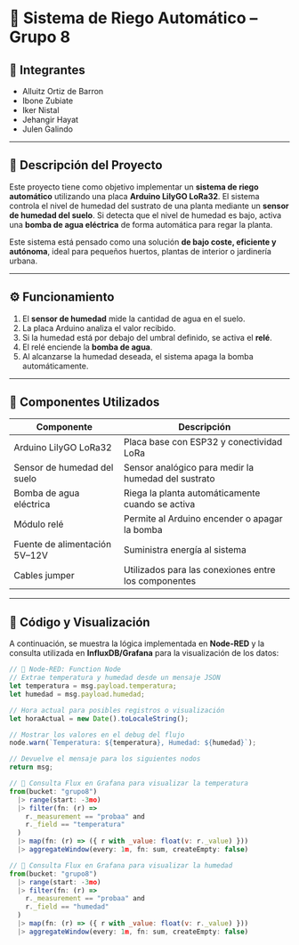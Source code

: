 # 🌿 Sistema de Riego Automático – Grupo 8

## 👥 Integrantes

- Alluitz Ortiz de Barron  
- Ibone Zubiate  
- Iker Nistal  
- Jehangir Hayat  
- Julen Galindo  

---

## 📌 Descripción del Proyecto

Este proyecto tiene como objetivo implementar un **sistema de riego automático** utilizando una placa **Arduino LilyGO LoRa32**. El sistema controla el nivel de humedad del sustrato de una planta mediante un **sensor de humedad del suelo**. Si detecta que el nivel de humedad es bajo, activa una **bomba de agua eléctrica** de forma automática para regar la planta.

Este sistema está pensado como una solución **de bajo coste, eficiente y autónoma**, ideal para pequeños huertos, plantas de interior o jardinería urbana.

---

## ⚙️ Funcionamiento

1. El **sensor de humedad** mide la cantidad de agua en el suelo.
2. La placa Arduino analiza el valor recibido.
3. Si la humedad está por debajo del umbral definido, se activa el **relé**.
4. El relé enciende la **bomba de agua**.
5. Al alcanzarse la humedad deseada, el sistema apaga la bomba automáticamente.

---

## 🔧 Componentes Utilizados

| Componente                     | Descripción                                                              |
|-------------------------------|--------------------------------------------------------------------------|
| Arduino LilyGO LoRa32         | Placa base con ESP32 y conectividad LoRa                                |
| Sensor de humedad del suelo   | Sensor analógico para medir la humedad del sustrato                     |
| Bomba de agua eléctrica       | Riega la planta automáticamente cuando se activa                        |
| Módulo relé                   | Permite al Arduino encender o apagar la bomba                           |
| Fuente de alimentación 5V–12V | Suministra energía al sistema                                           |
| Cables jumper                 | Utilizados para las conexiones entre los componentes                    |

---

## 🧠 Código y Visualización

A continuación, se muestra la lógica implementada en **Node-RED** y la consulta utilizada en **InfluxDB/Grafana** para la visualización de los datos:

```javascript
// 📍 Node-RED: Function Node
// Extrae temperatura y humedad desde un mensaje JSON
let temperatura = msg.payload.temperatura;
let humedad = msg.payload.humedad;

// Hora actual para posibles registros o visualización
let horaActual = new Date().toLocaleString();

// Mostrar los valores en el debug del flujo
node.warn(`Temperatura: ${temperatura}, Humedad: ${humedad}`);

// Devuelve el mensaje para los siguientes nodos
return msg;

// 📍 Consulta Flux en Grafana para visualizar la temperatura
from(bucket: "grupo8")
  |> range(start: -3mo)
  |> filter(fn: (r) =>
    r._measurement == "probaa" and
    r._field == "temperatura"
  )
  |> map(fn: (r) => ({ r with _value: float(v: r._value) }))
  |> aggregateWindow(every: 1m, fn: sum, createEmpty: false)

// 📍 Consulta Flux en Grafana para visualizar la humedad
from(bucket: "grupo8")
  |> range(start: -3mo)
  |> filter(fn: (r) =>
    r._measurement == "probaa" and
    r._field == "humedad"
  )
  |> map(fn: (r) => ({ r with _value: float(v: r._value) }))
  |> aggregateWindow(every: 1m, fn: sum, createEmpty: false)





